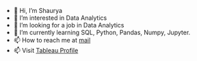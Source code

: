 - 👋 Hi, I’m Shaurya 
- 👀 I’m interested in Data Analytics
- 👀 I’m looking for a job in Data Analytics
- 🌱 I’m currently learning SQL, Python, Pandas, Numpy, Jupyter.
- 📫 How to reach me at [mail](mailto:"shaurya.gulati.work@gmail.com")
- 📫 Visit [Tableau Profile](https://public.tableau.com/app/profile/shaurya.gulati)

<!---
shxxryxg/shxxryxg is a ✨ special ✨ repository because its `README.md` (this file) appears on your GitHub profile.
You can click the Preview link to take a look at your changes.
--->
